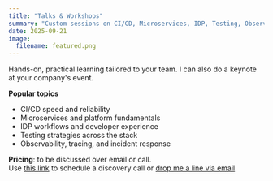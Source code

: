 ```yaml
---
title: "Talks & Workshops"
summary: "Custom sessions on CI/CD, Microservices, IDP, Testing, Observability"
date: 2025-09-21
image:
  filename: featured.png
---
```


Hands-on, practical learning tailored to your team. I can also do a keynote at your company's event.

**Popular topics**
- CI/CD speed and reliability
- Microservices and platform fundamentals
- IDP workflows and developer experience
- Testing strategies across the stack
- Observability, tracing, and incident response

**Pricing**: to be discussed over email or call.  
Use [this link](https://calendly.com/marcin-grzejszczak/free-consultation) to schedule a discovery call or [drop me a line via email](mailto:contact@toomuchcoding.com)
